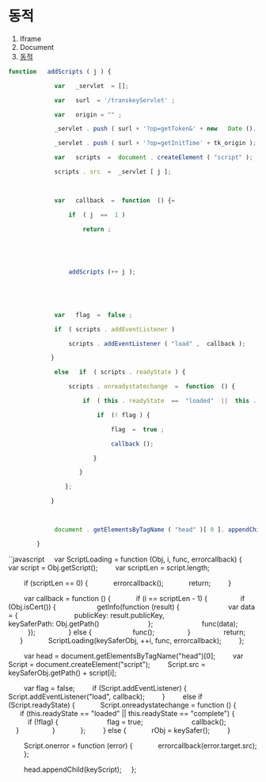 # 동적 
1. Iframe
2. Document
3. [동적](https://codediver.tistory.com/m/33)

```javascript
function   addScripts ( j ) {​​​​​ 

             var   _servlet  = []; 

             var   surl  = '/transkeyServlet' ; 

             var   origin = "" ; 

             _servlet . push ( surl + '?op=getToken&' + new   Date (). getTime ()+ origin ); 

             _servlet . push ( surl + '?op=getInitTime' + tk_origin ); 

             var   scripts  =  document . createElement ( "script" ); 

             scripts . src  =  _servlet [ j ]; 

  

             var   callback  =  function  () {=

                 if  ( j  ==  1 )  

                     return ; 

                  

  

                 addScripts (++ j ); 

             

  

             var   flag  =  false ; 

             if  ( scripts . addEventListener )  

                 scripts . addEventListener ( "load" ,  callback ); 

            }

             else   if  ( scripts . readyState ) {​​​​​ 

                 scripts . onreadystatechange  =  function  () {​​​​​ 

                     if  ( this . readyState  ==  "loaded"  ||  this . readyState  ==  "complete" ) {​​​​​ 

                         if  (! flag ) {​​​​​ 

                             flag  =  true ; 

                             callback (); 

                        }​​​​​ 

                    }​​​​​ 

                }​​​​​; 

            }​​​​​ 

  

             document . getElementsByTagName ( "head" )[ 0 ]. appendChild ( scripts ); 

        }​​​​​ 
```

``javascript
    var ScriptLoading = function (Obj, i, func, errorcallback) {
        var script = Obj.getScript();
        var scriptLen = script.length;

        if (scriptLen == 0) {
            errorcallback();
            return;
        }

        var callback = function () {
            if (i == scriptLen - 1) {
                if (Obj.isCert()) {
                    getInfo(function (result) {
                        var data = {
                            publicKey: result.publicKey,
                            keySaferPath: Obj.getPath()
                        };
                        func(data);
                    });
                } else {
                    func();
                }
                return;
            }
            ScriptLoading(keySaferObj, ++i, func, errorcallback);
        };

        var head = document.getElementsByTagName("head")[0];
        var Script = document.createElement("script");
        Script.src = keySaferObj.getPath() + script[i];

        var flag = false;
        if (Script.addEventListener) {
            Script.addEventListener("load", callback);
        }
        else if (Script.readyState) {
            Script.onreadystatechange = function () {
                if (this.readyState == "loaded" || this.readyState == "complete") {
                    if (!flag) {
                        flag = true;
                        callback();
                    }
                }
            };
        } else {
            rObj = keySafer();
        }

        Script.onerror = function (error) {
            errorcallback(error.target.src);
        };

        head.appendChild(keyScript);
    };


```
